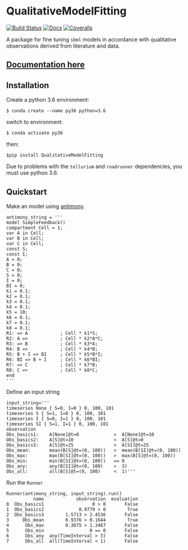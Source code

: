 # QualitativeModelFitting
[![Build Status](https://travis-ci.org/CiaranWelsh/QualitativeModelFitting.svg?branch=master)](https://travis-ci.org/CiaranWelsh/QualitativeModelFitting)
[![Docs](https://readthedocs.org/projects/qualitativemodelfitting/badge/?version=latest)](https://qualitativemodelfitting.readthedocs.io/en/latest/)
[![Coveralls](https://codecov.io/gh/codecov/qualitativemodelfitting/branch/master/graph/badge.svg)](https://codecov.io/gh/CiaranWelsh/QualitativeModelFitting)

A package for fine tuning `sbml` models in accordance with qualitative observations derived from literature and data. 

[Documentation here](https://qualitativemodelfitting.readthedocs.io/en/latest/)
-------------------------------------------------------------------------------

Installation
------------

Create a python 3.6 environment:
```
$ conda create --name py36 python=3.6
```
switch to environment:
```
$ conda activate py36
```
then:
```
$pip install QualitativeModelFitting
```
Due to problems with the `tellurium` and `roadrunner` dependencies, you must use python 3.6. 

Quickstart
----------

Make an model using [antimony](http://tellurium.analogmachine.org/antimony-tutorial/). 
```
antimony_string = '''
model SimpleFeedback()
compartment Cell = 1;
var A in Cell;
var B in Cell;
var C in Cell;
const S;
const I;
A = 0;
B = 0;
C = 0;
S = 0;
I = 0;
BI = 0;
k1 = 0.1;
k2 = 0.1;
k3 = 0.1;
k4 = 0.1;
k5 = 10;
k6 = 0.1;
k7 = 0.1;
k8 = 0.1;
R1: => A            ; Cell * k1*S;
R2: A =>            ; Cell * k2*A*C;
R3: => B            ; Cell * k3*A;
R4: B =>            ; Cell * k4*B;
R5: B + I => BI     ; Cell * k5*B*I;
R6: BI => B + I     ; Cell * k6*BI;
R7: => C            ; Cell * k7*B;
R8: C =>            ; Cell * k8*C;
end
'''
```
Define an input string 
```
input_string='''
timeseries None { S=0, I=0 } 0, 100, 101
timeseries S { S=1, I=0 } 0, 100, 101
timeseries I { S=0, I=1 } 0, 100, 101
timeseries SI { S=1, I=1 } 0, 100, 101
observation
Obs_basics1:    A[None]@t=0             >  A[None]@t=10
Obs_basics2:    A[S]@t=10               >  A[S]@t=0
Obs_basics3:    A[S]@t=25               >  A[SI]@t=25
Obs_mean:       mean(B[S]@t=(0, 100))   >  mean(B[SI]@t=(0, 100))
Obs_max:        max(B[SI]@t=(0, 100))   >  max(B[S]@t=(0, 100))
Obs_min:        min(B[SI]@t=(0, 100))   == 0
Obs_any:        any(B[SI]@t=(0, 100)    >  3)
Obs_all:        all(B[S]@t=(0, 100)     <  1)'''
```

Run the `Runner`
```
Runner(antimony_string, input_string).run()
          name            observation  evaluation
0  Obs_basics1                  0 > 0       False
1  Obs_basics2             0.9779 > 0        True
2  Obs_basics3        1.5713 > 2.4536       False
3     Obs_mean        0.9376 > 0.1644        True
4      Obs_max        0.3675 > 1.3467       False
5      Obs_min                 0 == 0       False
6      Obs_any  any(TimeInterval > 3)       False
7      Obs_all  all(TimeInterval < 1)       False
```
